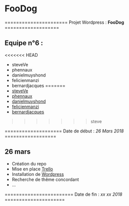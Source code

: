 # FooDog

======================  Projet Wordpress : **FooDog** ===================

## Equipe n°6 :

<<<<<<< HEAD
- steveVe
- phennaux
- danielmuyshond
- felicienmanzi
- bernardjacques
=======
- [steveVe](https://github.com/Steve-VE)
- [phennaux](https://github.com/PHennaux115)
- [danielmuyshond](https://github.com/dmshd)
- [felicienmanzi](https://github.com/gitmanfel)
- [bernardjacques](https://github.com/Bernardjacques)
>>>>>>> steve

====================  Date de début : *26 Mars 2018*  ==================


## 26 mars 
  - Création du repo
  - Mise en place [Trello](https://trello.com/b/JnTiSL6a/le-blog-foodog)
  - Installation de [Wordpress](https://fr.wordpress.com/)
  - Recherche de thême concordant
  - ...
  
  
  
======================== Date de fin : *xx xx 2018* =====================
